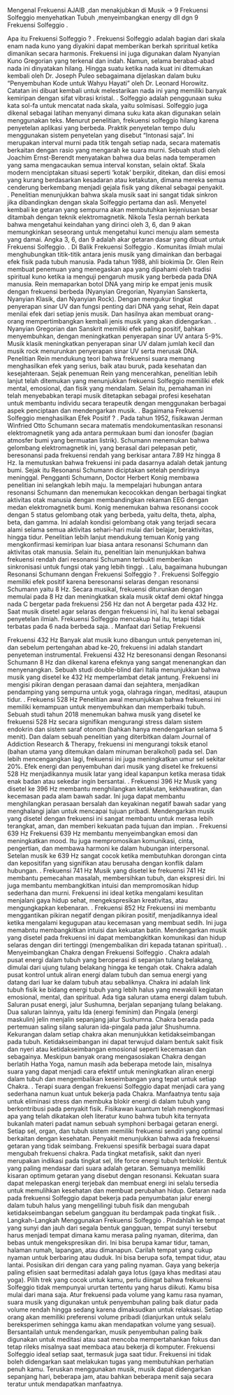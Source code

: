 Mengenal Frekuensi AJAIB ,dan menakjubkan di Musik -> 9 Frekuensi Solfeggio 
menyehatkan Tubuh ,menyeimbangkan energy dll dgn 9 Frekuensi Solfeggio 
.

Apa itu Frekuensi Solfeggio ?
.
Frekuensi Solfeggio adalah 
bagian dari skala enam nada kuno yang diyakini dapat memberikan berkah spriritual ketika dimanikan secara harmonis. 
Frekuensi ini juga digunakan dalam Nyanyian Kuno Gregorian yang terkenal dan indah. Namun, selama berabad-abad nada ini dinyatakan hilang. Hingga suatu ketika nada kuat ini ditemukan kembali oleh Dr. Joseph Puleo sebagaimana dijelaskan dalam buku “Penyembuhan Kode untuk Wahyu Hayati” oleh Dr. Leonard Horowitz. Catatan ini dibuat kembali untuk melestarikan nada ini yang memiliki banyak kemiripan dengan sifat vibrasi kristal.
.
Solfeggio adalah penggunaan suku kata sol-fa untuk mencatat nada skala, yaitu solmisasi. Solfeggio juga dikenal sebagai latihan menyanyi dimana suku kata akan digunakan selain menggunakan teks. Menurut penelitian, frekuensi solfeggio hilang karena penyetelan aplikasi yang berbeda. Praktik penyetelan tempo dulu menggunakan sistem penyetelan yang disebut “Intonasi saja”. Ini merupakan interval murni pada titik tengah setiap nada, secara matematis berkaitan dengan rasio yang mengarah ke suara murni. Sebuah studi oleh Joachim Ernst-Berendt menyatakan bahwa dua belas nada temperamen yang sama mengacaukan semua interval konstan, selain oktaf. Skala modern menciptakan situasi seperti ‘kotak’ berpikir, ditekan, dan diisi emosi yang kurang berdasarkan kesadaran atau ketakutan, dimana mereka semua cenderung berkembang menjadi gejala fisik yang dikenal sebagai penyakit.
.
Penelitian menunjukkan bahwa skala musik saat ini sangat tidak sinkron jika dibandingkan dengan skala Solfeggio pertama dan asli. Menyetel kembali ke getaran yang sempurna akan membutuhkan kejeniusan besar ditambah dengan teknik elektromagnetik. Nikola Tesla pernah berkata bahwa mengetahui keindahan yang dirinci oleh 3, 6, dan 9 akan memungkinkan seseorang untuk mengetahui kunci menuju alam semesta yang damai. Angka 3, 6, dan 9 adalah akar getaran dasar yang dibuat untuk Frekuensi Solfeggio.
.
Di Balik Frekuensi Solfeggio
.
Komunitas ilmiah mulai menghubungkan titik-titik antara jenis musik yang dimainkan dan berbagai efek fisik pada tubuh manusia. Pada tahun 1988, ahli biokimia Dr. Glen Rein membuat penemuan yang menegaskan apa yang dipahami oleh tradisi spiritual kuno ketika ia menguji pengaruh musik yang berbeda pada DNA manusia. Rein memaparkan botol DNA yang mirip ke empat jenis musik dengan frekuensi berbeda (Nyanyian Gregorian, Nyanyian Sanskerta, Nyanyian Klasik, dan Nyanyian Rock). Dengan mengukur tingkat penyerapan sinar UV dan fungsi penting dari DNA yang sehat, Rein dapat menilai efek dari setiap jenis musik. Dan hasilnya akan membuat orang-orang mempertimbangkan kembali jenis musik yang akan didengarkan.
.
Nyanyian Gregorian dan Sanskrit memiliki efek paling positif, bahkan menyembuhkan, dengan meningkatkan penyerapan sinar UV antara 5-9%. Musik klasik meningkatkan penyerapan sinar UV dalam jumlah kecil dan musik rock menurunkan penyerapan sinar UV serta merusak DNA. Penelitian Rein mendukung teori bahwa frekuensi suara memang menghasilkan efek yang serius, baik atau buruk, pada kesehatan dan kesejahteraan. Sejak penemuan Rein yang mencerahkan, penelitian lebih lanjut telah ditemukan yang menunjukkan frekuensi Solfeggio memiliki efek mental, emosional, dan fisik yang mendalam. Selain itu, pemahaman ini telah menyebabkan terapi musik ditetapkan sebagai profesi kesehatan untuk membantu individu secara terapeutik dengan menggunakan berbagai aspek penciptaan dan mendengarkan musik.
.
Bagaimana Frekuensi Solfeggio menghasilkan Efek Positif ?
.
Pada tahun 1952, fisikawan Jerman Winfried Otto Schumann secara matematis mendokumentasikan resonansi elektromagnetik yang ada antara permukaan bumi dan ionosfer (bagian atmosfer bumi yang bermuatan listrik). Schumann menemukan bahwa gelombang elektromagnetik ini, yang berasal dari pelepasan petir, beresonansi pada frekuensi rendah yang berkisar antara 7.89 Hz hingga 8 Hz. Ia memutuskan bahwa frekuensi ini pada dasarnya adalah detak jantung bumi. Sejak itu Resonansi Schumann diciptakan setelah pendirinya meninggal. Pengganti Schumann, Doctor Herbert Konig membawa penelitian ini selangkah lebih maju. Ia mempelajari hubungan antara resonansi Schumann dan menemukan kecocokkan dengan berbagai tingkat aktivitas otak manusia dengan membandingkan rekaman EEG dengan medan elektromagnetik bumi. Konig menemukan bahwa resonansi cocok dengan 5 status gelombang otak yang berbeda, yaitu delta, theta, alpha, beta, dan gamma. Ini adalah kondisi gelombang otak yang terjadi secara alami selama semua aktivitas sehari-hari mulai dari belajar, beraktivitas, hingga tidur. Penelitian lebih lanjut mendukung temuan Konig yang mengkonfirmasi kemiripan luar biasa antara resonansi Schumann dan aktivitas otak manusia. Selain itu, penelitian lain menunjukkan bahwa frekuensi rendah dari resonansi Schumann terbukti memberikan sinkronisasi untuk fungsi otak yang lebih tinggi.
.
Lalu, bagaimana hubungan Resonansi Schumann dengan Frekuensi Solfeggio ?
.
Frekuensi Solfeggio memiliki efek positif karena beresonansi selaras dengan resonansi Schumann yaitu 8 Hz. Secara musikal, frekuensi diturunkan dengan memulai pada 8 Hz dan meningkatkan skala musik oktaf demi oktaf hingga nada C bergetar pada frekuensi 256 Hz dan not A bergetar pada 432 Hz. Saat musik disetel agar selaras dengan frekuensi ini, hal itu kenal sebagai penyetelan ilmiah. Frekuensi Solfeggio mencakup hal itu, tetapi tidak terbatas pada 6 nada berbeda saja.
.
Manfaat dari Setiap Frekuensi

Frekuensi 432 Hz
Banyak alat musik kuno dibangun untuk penyeteman ini, dan sebelum pertengahan abad ke-20, frekuensi ini adalah standart penyeteman instrumental. Frekuensi 432 Hz beresonansi dengan Resonansi Schumann 8 Hz dan dikenal karena efeknya yang sangat menenangkan dan menyenangkan. Sebuah studi double-blind dari Italia menunjukkan bahwa musik yang disetel ke 432 Hz memperlambat detak jantung. Frekuensi ini mengisi pikiran dengan perasaan damai dan sejahtera, menjadikan pendamping yang sempurna untuk yoga, olahraga ringan, meditasi, ataupun tidur.
.
Frekuensi 528 Hz
Penelitian awal menunjukkan bahwa frekuensi ini memiliki kemampuan untuk menyembuhkan dan memperbaiki tubuh. Sebuah studi tahun 2018 menemukan bahwa musik yang disetel ke frekuensi 528 Hz secara signifikan mengurangi stress dalam sistem endokrin dan sistem saraf otonom (bahkan hanya mendengarkan selama 5 menit). Dan dalam sebuah penelitian yang diterbitkan dalam Journal of Addiction Research & Therapy, frekuensi ini mengurangi toksik etanol (bahan utama yang ditemukan dalam minuman beralkohol) pada sel. Dan lebih mencengangkan lagi, frekuensi ini juga meningkatkan umur sel sekitar 20%. Efek energi dan penyembuhan dari musik yang disetel ke frekuensi 528 Hz menjadikannya musik latar yang ideal kapanpun ketika merasa tidak enak badan atau sekedar ingin bersantai.
.
Frekuensi 396 Hz
Musik yang disetel ke 396 Hz membantu menghilangkan ketakutan, kekhawatiran, dan kecemasan pada alam bawah sadar. Ini juga dapat membantu menghilangkan perasaan bersalah dan keyakinan negatif bawah sadar yang menghalangi jalan untuk mencapai tujuan pribadi. Mendengarkan musik yang disetel dengan frekuensi ini sangat membantu untuk merasa lebih terangkat, aman, dan memberi kekuatan pada tujuan dan impian.
.
Frekuensi 639 Hz
Frekuensi 639 Hz membantu menyeimbangkan emosi dan meningkatkan mood. Itu juga mempromosikan komunikasi, cinta, pengertian, dan membawa harmoni ke dalam hubungan interpersonal. Setelan musik ke 639 Hz sangat cocok ketika membutuhkan dorongan cinta dan kepositifan yang signifikan atau berusaha dengan konflik dalam hubungan.
.
Frekuensi 741 Hz
Musik yang disetel ke frekuensi 741 Hz membantu pemecahan masalah, membersihkan tubuh, dan ekspresi diri. Ini juga membantu membangkitkan intuisi dan mempromosikan hidup sederhana dan murni. Frekuensi ini ideal ketika mengalami kesulitan menjalani gaya hidup sehat, mengekspresikan kreativitas, atau mengungkapkan kebenaran.
.
Frekuensi 852 Hz
Frekuensi ini membantu menggantikan pikiran negatif dengan pikiran positif, menjadikannya ideal ketika mengalami kegugupan atau kecemasan yang membuat sedih. Ini juga memabntu membangkitkan intuisi dan kekuatan batin. Mendengarkan musik yang disetel pada frekuensi ini dapat membangkitkan komunikasi dan hidup selaras dengan diri tertinggi (mengembalikan diri kepada tatanan spiritual).
.
Menyeimbangkan Chakra dengan Frekuensi Solfeggio
.
Chakra adalah pusat energi dalam tubuh yang beroperasi di sepanjan tulang belakang, dimulai dari ujung tulang belakang hingga ke tengah otak. Chakra adalah pusat kontrol untuk aliran energi dalam tubuh dan semua energi yang datang dari luar ke dalam tubuh atau sebaliknya. Chakra ini adalah link tubuh fisik ke bidang energi tubuh yang lebih halus yang mewakili kegiatan emosional, mental, dan spiritual. Ada tiga saluran utama energi dalam tubuh. Saluran pusat energi, jalur Sushumna, berjalan sepanjang tulang belakang. Dua saluran lainnya, yaitu Ida (energi feminim) dan Pingala (energi maskulin) jelin menjalin sepanjang jalur Sushumna. Chakra berada pada pertemuan saling silang saluran ida-pingala pada jalur Shushumna. Kekurangan dalam setiap chakra akan menunjukkan ketidakseimbangan pada tubuh. Ketidakseimbangan ini dapat terwujud dalam bentuk sakit fisik dan nyeri atau ketidakseimbangan emosional seperti kecemasan dan sebagainya. Meskipun banyak orang mengasosiakan Chakra dengan berlatih Hatha Yoga, namun masih ada beberapa metode lain, misalnya suara yang dapat menjadi cara efektif untuk meningkatkan aliran energi dalam tubuh dan mengembalikan keseimbangan yang tepat untuk setiap Chakra.
.
Terapi suara dengan frekuensi Solfeggio dapat menjadi cara yang sederhana namun kuat untuk bekerja pada Chakra. Manfaatnya tentu saja untuk eliminasi stress dan membuka blokir energi di dalam tubuh yang berkontribusi pada penyakit fisik. Fisikawan kuantum telah mengkonfirmasi apa yang telah dikatakan oleh literatur kuno bahwa tubuh kita ternyata bukanlah materi padat namun sebuah symphoni berbagai getaran energi. Setiap sel, organ, dan tubuh sistem memiliki frekuensi sendiri yang optimal berkaitan dengan kesehatan. Penyakit menunjukkan bahwa ada frekuensi getaran yang tidak seimbang. Frekuensi spesifik berbagai suara dapat mengubah frekuensi chakra. Pada tingkat metafisik, sakit dan nyeri merupakan indikasi pada tingkat sel, life force energi tubuh terblokir. Bentuk yang paling mendasar dari suara adalah getaran. Semuanya memiliki kisaran optimum getaran yang disebut dengan resonansi. Kekuatan suara dapat melepaskan energi terjebak dan membuat energi ini selalu tersedia untuk memulihkan kesehatan dan membuat perubahan hidup. Getaran nada pada frekuensi Solfeggio dapat bekerja pada penyumbatan jalur energi dalam tubuh halus yang mengelilingi tubuh fisik dan mengubah ketidakseimbangan sebelum gangguan itu berdampak pada tingkat fisik.
.
Langkah-Langkah Menggunakan Frekuensi Solfeggio
.
Pindahlah ke tempat yang sunyi dan jauh dari segala bentuk gangguan, tempat sunyi tersebut harus menjadi tempat dimana kamu merasa paling nyaman, diterima, dan bebas untuk mengekspresikan diri. Ini bisa berupa kamar tidur, taman, halaman rumah, lapangan, atau dimanapun. Carilah tempat yang cukup nyaman untuk berbaring atau duduk. Ini bisa berupa sofa, tempat tidur, atau lantai. Posisikan diri dengan cara yang paling nyaman. Gaya yang bekerja paling efisien saat bermeditasi adalah gaya lotus (gaya khas meditasi atau yoga). Pilih trek yang cocok untuk kamu, perlu diingat bahwa frekuensi Solfeggio tidak mempunyai ururtan tertentu yang harus diikuti. Kamu bisa mulai dari mana saja. Atur frekuensi pada volume yang kamu rasa nyaman, suara musik yang digunakan untuk penyembuhan paling baik diatur pada volume rendah hingga sedang karena dimaksudkan untuk relaksasi. Setiap orang akan memiliki preferensi volume pribadi (dianjurkan untuk selalu bereksperimen sehingga kamu akan mendapatkan volume yang sesuai). Bersantailah untuk mendengarkan, musik penyembuhan paling baik digunakan untuk meditasi atau saat mencoba mempertahankan fokus dan tetap rileks misalnya saat membaca atau bekerja di komputer. Frekuensi Solfeggio ideal setiap saat, termasuk juga saat tidur. Frekuensi ini tidak boleh didengarkan saat melakukan tugas yang membutuhkan perhatian penuh kamu. Teruskan menggunakan musik, musik dapat didengarkan sepanjang hari, beberapa jam, atau bahkan beberapa menit saja secara teratur untuk mendapatkan manfaatnya.
